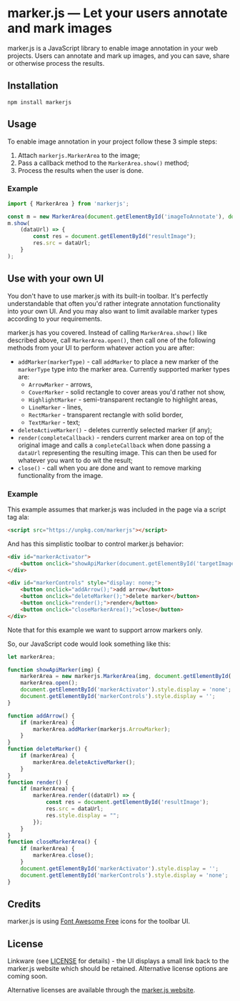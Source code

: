 # marker.js &mdash; Let your users annotate and mark images

marker.js is a JavaScript library to enable image annotation in your web projects. Users can annotate and mark up images, and you can save, share or otherwise process the results.

## Installation

```
npm install markerjs
```

## Usage

To enable image annotation in your project follow these 3 simple steps:

1. Attach `markerjs.MarkerArea` to the image;
2. Pass a callback method to the `MarkerArea.show()` method;
3. Process the results when the user is done.

### Example

```js
import { MarkerArea } from 'markerjs';

const m = new MarkerArea(document.getElementById('imageToAnnotate'), document.getElementById('targetElement'));
m.show(
    (dataUrl) => {
        const res = document.getElementById("resultImage");
        res.src = dataUrl;
    }
);
```

## Use with your own UI

You don't have to use marker.js with its built-in toolbar. It's perfectly understandable that often you'd rather integrate annotation functionality into your own UI. And you may also want to limit available marker types according to your requirements.

marker.js has you covered. Instead of calling `MarkerArea.show()` like described above, call `MarkerArea.open()`, then call one of the following methods from your UI to perform whatever action you are after:

- `addMarker(markerType)` - call `addMarker` to place a new marker of the `markerType` type into the marker area. Currently supported marker types are: 
    - `ArrowMarker` - arrows, 
    - `CoverMarker` - solid rectangle to cover areas you'd rather not show,
    - `HighlightMarker` - semi-transparent rectangle to highlight areas,
    - `LineMarker` - lines,
    - `RectMarker` - transparent rectangle with solid border,
    - `TextMarker` - text;
- `deleteActiveMarker()` - deletes currently selected marker (if any);
- `render(completeCallback)` - renders current marker area on top of the original image and calls a `completeCallback` when done passing a `dataUrl` representing the resulting image. This can then be used for whatever you want to do wit the result;
- `close()` - call when you are done and want to remove marking functionality from the image.

### Example

This example assumes that marker.js was included in the page via a script tag ala:

```html
<script src="https://unpkg.com/markerjs"></script>
```

And has this simplistic toolbar to control marker.js behavior:

```html
<div id="markerActivator">
    <button onclick="showApiMarker(document.getElementById('targetImage'));">mark</button>
</div>

<div id="markerControls" style="display: none;">
    <button onclick="addArrow();">add arrow</button>
    <button onclick="deleteMarker();">delete marker</button>
    <button onclick="render();">render</button>
    <button onclick="closeMarkerArea();">close</button>
</div>
```

Note that for this example we want to support arrow markers only.

So, our JavaScript code would look something like this:

```js
let markerArea;

function showApiMarker(img) {
    markerArea = new markerjs.MarkerArea(img, document.getElementById('targetElement'));
    markerArea.open();
    document.getElementById('markerActivator').style.display = 'none';
    document.getElementById('markerControls').style.display = '';
}

function addArrow() {
    if (markerArea) {
        markerArea.addMarker(markerjs.ArrowMarker);
    }
}
function deleteMarker() {
    if (markerArea) {
        markerArea.deleteActiveMarker();
    }
}
function render() {
    if (markerArea) {
        markerArea.render((dataUrl) => {
            const res = document.getElementById('resultImage');
            res.src = dataUrl;
            res.style.display = "";
        });
    }
}
function closeMarkerArea() {
    if (markerArea) {
        markerArea.close();
    }
    document.getElementById('markerActivator').style.display = '';
    document.getElementById('markerControls').style.display = 'none';
}

```

## Credits

marker.js is using [Font Awesome Free](https://fontawesome.com) icons for the toolbar UI.

## License
Linkware (see [LICENSE](https://github.com/ailon/markerjs/blob/master/LICENSE) for details) - the UI displays a small link back to the marker.js website which should be retained. Alternative license options are coming soon.

Alternative licenses are available through the [marker.js website](https://markerjs.com).